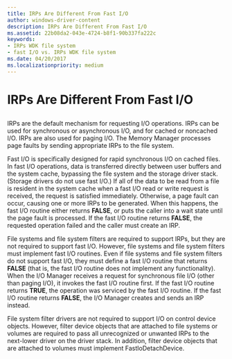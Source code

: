 ```yaml
---
title: IRPs Are Different From Fast I/O
author: windows-driver-content
description: IRPs Are Different From Fast I/O
ms.assetid: 22b08da2-043e-4724-b8f1-90b337fa222c
keywords:
- IRPs WDK file system
- fast I/O vs. IRPs WDK file system
ms.date: 04/20/2017
ms.localizationpriority: medium
---
```


# IRPs Are Different From Fast I/O


## <span id="ddk_irps_are_different_from_fast_io_if"></span><span id="DDK_IRPS_ARE_DIFFERENT_FROM_FAST_IO_IF"></span>


IRPs are the default mechanism for requesting I/O operations. IRPs can be used for synchronous or asynchronous I/O, and for cached or noncached I/O. IRPs are also used for paging I/O. The Memory Manager processes page faults by sending appropriate IRPs to the file system.

Fast I/O is specifically designed for rapid synchronous I/O on cached files. In fast I/O operations, data is transferred directly between user buffers and the system cache, bypassing the file system and the storage driver stack. (Storage drivers do not use fast I/O.) If all of the data to be read from a file is resident in the system cache when a fast I/O read or write request is received, the request is satisfied immediately. Otherwise, a page fault can occur, causing one or more IRPs to be generated. When this happens, the fast I/O routine either returns **FALSE**, or puts the caller into a wait state until the page fault is processed. If the fast I/O routine returns **FALSE**, the requested operation failed and the caller must create an IRP.

File systems and file system filters are required to support IRPs, but they are not required to support fast I/O. However, file systems and file system filters must implement fast I/O routines. Even if file systems and file system filters do not support fast I/O, they must define a fast I/O routine that returns **FALSE** (that is, the fast I/O routine does not implement any functionality). When the I/O Manager receives a request for synchronous file I/O (other than paging I/O), it invokes the fast I/O routine first. If the fast I/O routine returns **TRUE**, the operation was serviced by the fast I/O routine. If the fast I/O routine returns **FALSE**, the I/O Manager creates and sends an IRP instead.

File system filter drivers are not required to support I/O on control device objects. However, filter device objects that are attached to file systems or volumes are required to pass all unrecognized or unwanted IRPs to the next-lower driver on the driver stack. In addition, filter device objects that are attached to volumes must implement FastIoDetachDevice.

 

 




